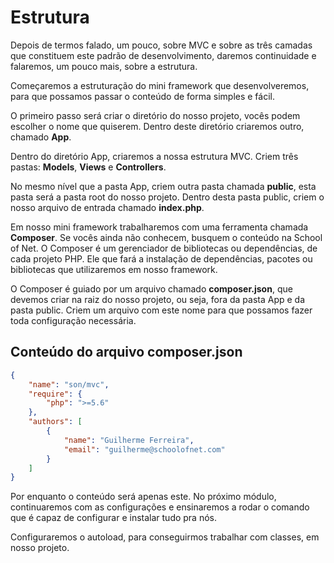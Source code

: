 # Estrutura

Depois de termos falado, um pouco, sobre MVC e sobre as três camadas que constituem este padrão de desenvolvimento, daremos continuidade e falaremos, um pouco mais, sobre a estrutura.

Começaremos a estruturação do mini framework que desenvolveremos, para que possamos passar o conteúdo de forma simples e fácil.

O primeiro passo será criar o diretório do nosso projeto, vocês podem escolher o nome que quiserem. Dentro deste diretório criaremos outro, chamado **App**.

Dentro do diretório App, criaremos a nossa estrutura MVC. Criem três pastas: **Models**, **Views** e  **Controllers**.

No mesmo nível que a pasta App, criem outra pasta chamada **public**, esta pasta será a pasta root do nosso projeto. Dentro desta pasta public, criem o nosso arquivo de entrada chamado **index.php**.

Em nosso mini framework trabalharemos com uma ferramenta chamada **Composer**. Se vocês ainda não conhecem, busquem o conteúdo na School of Net. O Composer é um gerenciador de bibliotecas ou dependências, de cada projeto PHP. Ele que fará a instalação de dependências, pacotes ou bibliotecas que utilizaremos em nosso framework.

O Composer é guiado por um arquivo chamado **composer.json**, que devemos criar na raiz do nosso projeto, ou seja, fora da pasta App e da pasta public. Criem um arquivo com este nome para que possamos fazer toda configuração necessária.

## Conteúdo do arquivo composer.json

```json
{
    "name": "son/mvc",
    "require": {
        "php": ">=5.6"
    },
    "authors": [
        {
            "name": "Guilherme Ferreira",
            "email": "guilherme@schoolofnet.com"
        }
    ]
}
```

Por enquanto o conteúdo será apenas este. No próximo módulo, continuaremos com as configurações e ensinaremos a rodar o comando que é capaz de configurar e instalar tudo pra nós.

Configuraremos o autoload, para conseguirmos trabalhar com classes, em nosso projeto.